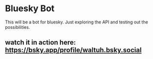 # Bluesky Bot

This will be a bot for bluesky. Just exploring the API and testing out the possibilities. 

## watch it in action here: https://bsky.app/profile/waltuh.bsky.social
